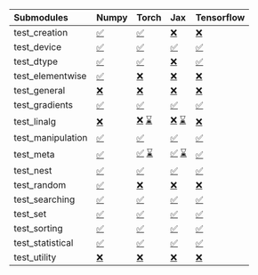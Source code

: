 | Submodules        | Numpy                                                                                                                           | Torch                                                                                                                                                                                                                                                             | Jax                                                                                                                                                                                                                                                               | Tensorflow                                                                                                                      |
|:------------------|:--------------------------------------------------------------------------------------------------------------------------------|:------------------------------------------------------------------------------------------------------------------------------------------------------------------------------------------------------------------------------------------------------------------|:------------------------------------------------------------------------------------------------------------------------------------------------------------------------------------------------------------------------------------------------------------------|:--------------------------------------------------------------------------------------------------------------------------------|
| test_creation     | <a href="https://github.com/unifyai/ivy/runs/8163466927?check_suite_focus=true" rel="noopener noreferrer" target="_blank">✅</a> | <a href="https://github.com/unifyai/ivy/runs/8163468464?check_suite_focus=true" rel="noopener noreferrer" target="_blank">✅</a>                                                                                                                                   | <a href="https://github.com/unifyai/ivy/runs/8163469792?check_suite_focus=true" rel="noopener noreferrer" target="_blank">❌</a>                                                                                                                                   | <a href="https://github.com/unifyai/ivy/runs/8163471104?check_suite_focus=true" rel="noopener noreferrer" target="_blank">❌</a> |
| test_device       | <a href="https://github.com/unifyai/ivy/runs/8163467048?check_suite_focus=true" rel="noopener noreferrer" target="_blank">✅</a> | <a href="https://github.com/unifyai/ivy/runs/8163468565?check_suite_focus=true" rel="noopener noreferrer" target="_blank">✅</a>                                                                                                                                   | <a href="https://github.com/unifyai/ivy/runs/8163469856?check_suite_focus=true" rel="noopener noreferrer" target="_blank">✅</a>                                                                                                                                   | <a href="https://github.com/unifyai/ivy/runs/8163471217?check_suite_focus=true" rel="noopener noreferrer" target="_blank">✅</a> |
| test_dtype        | <a href="https://github.com/unifyai/ivy/runs/8163467194?check_suite_focus=true" rel="noopener noreferrer" target="_blank">✅</a> | <a href="https://github.com/unifyai/ivy/runs/8163468640?check_suite_focus=true" rel="noopener noreferrer" target="_blank">✅</a>                                                                                                                                   | <a href="https://github.com/unifyai/ivy/runs/8163469926?check_suite_focus=true" rel="noopener noreferrer" target="_blank">❌</a>                                                                                                                                   | <a href="https://github.com/unifyai/ivy/runs/8163471324?check_suite_focus=true" rel="noopener noreferrer" target="_blank">✅</a> |
| test_elementwise  | <a href="https://github.com/unifyai/ivy/runs/8163467298?check_suite_focus=true" rel="noopener noreferrer" target="_blank">✅</a> | <a href="https://github.com/unifyai/ivy/runs/8163468747?check_suite_focus=true" rel="noopener noreferrer" target="_blank">❌</a>                                                                                                                                   | <a href="https://github.com/unifyai/ivy/runs/8163470001?check_suite_focus=true" rel="noopener noreferrer" target="_blank">❌</a>                                                                                                                                   | <a href="https://github.com/unifyai/ivy/runs/8163471406?check_suite_focus=true" rel="noopener noreferrer" target="_blank">❌</a> |
| test_general      | <a href="https://github.com/unifyai/ivy/runs/8163467408?check_suite_focus=true" rel="noopener noreferrer" target="_blank">❌</a> | <a href="https://github.com/unifyai/ivy/runs/8163468834?check_suite_focus=true" rel="noopener noreferrer" target="_blank">❌</a>                                                                                                                                   | <a href="https://github.com/unifyai/ivy/runs/8163470078?check_suite_focus=true" rel="noopener noreferrer" target="_blank">❌</a>                                                                                                                                   | <a href="https://github.com/unifyai/ivy/runs/8163471536?check_suite_focus=true" rel="noopener noreferrer" target="_blank">❌</a> |
| test_gradients    | <a href="https://github.com/unifyai/ivy/runs/8163467513?check_suite_focus=true" rel="noopener noreferrer" target="_blank">✅</a> | <a href="https://github.com/unifyai/ivy/runs/8163468910?check_suite_focus=true" rel="noopener noreferrer" target="_blank">✅</a>                                                                                                                                   | <a href="https://github.com/unifyai/ivy/runs/8163470155?check_suite_focus=true" rel="noopener noreferrer" target="_blank">✅</a>                                                                                                                                   | <a href="https://github.com/unifyai/ivy/runs/8163471745?check_suite_focus=true" rel="noopener noreferrer" target="_blank">✅</a> |
| test_linalg       | <a href="https://github.com/unifyai/ivy/runs/8163467623?check_suite_focus=true" rel="noopener noreferrer" target="_blank">❌</a> | <a href="https://github.com/unifyai/ivy/runs/8162600783?check_suite_focus=true" rel="noopener noreferrer" target="_blank">❌</a>   <a href="https://github.com/unifyai/ivy/runs/8163468990?check_suite_focus=true" rel="noopener noreferrer" target="_blank">⌛</a> | <a href="https://github.com/unifyai/ivy/runs/8162602474?check_suite_focus=true" rel="noopener noreferrer" target="_blank">❌</a>   <a href="https://github.com/unifyai/ivy/runs/8163470230?check_suite_focus=true" rel="noopener noreferrer" target="_blank">⌛</a> | <a href="https://github.com/unifyai/ivy/runs/8163471863?check_suite_focus=true" rel="noopener noreferrer" target="_blank">❌</a> |
| test_manipulation | <a href="https://github.com/unifyai/ivy/runs/8163467712?check_suite_focus=true" rel="noopener noreferrer" target="_blank">✅</a> | <a href="https://github.com/unifyai/ivy/runs/8163469063?check_suite_focus=true" rel="noopener noreferrer" target="_blank">✅</a>                                                                                                                                   | <a href="https://github.com/unifyai/ivy/runs/8163470330?check_suite_focus=true" rel="noopener noreferrer" target="_blank">✅</a>                                                                                                                                   | <a href="https://github.com/unifyai/ivy/runs/8163471991?check_suite_focus=true" rel="noopener noreferrer" target="_blank">✅</a> |
| test_meta         | <a href="https://github.com/unifyai/ivy/runs/8163467784?check_suite_focus=true" rel="noopener noreferrer" target="_blank">✅</a> | <a href="https://github.com/unifyai/ivy/runs/8162600951?check_suite_focus=true" rel="noopener noreferrer" target="_blank">✅</a>   <a href="https://github.com/unifyai/ivy/runs/8163469140?check_suite_focus=true" rel="noopener noreferrer" target="_blank">⌛</a> | <a href="https://github.com/unifyai/ivy/runs/8162602654?check_suite_focus=true" rel="noopener noreferrer" target="_blank">✅</a>   <a href="https://github.com/unifyai/ivy/runs/8163470413?check_suite_focus=true" rel="noopener noreferrer" target="_blank">⌛</a> | <a href="https://github.com/unifyai/ivy/runs/8163472079?check_suite_focus=true" rel="noopener noreferrer" target="_blank">✅</a> |
| test_nest         | <a href="https://github.com/unifyai/ivy/runs/8163467877?check_suite_focus=true" rel="noopener noreferrer" target="_blank">✅</a> | <a href="https://github.com/unifyai/ivy/runs/8163469210?check_suite_focus=true" rel="noopener noreferrer" target="_blank">✅</a>                                                                                                                                   | <a href="https://github.com/unifyai/ivy/runs/8163470478?check_suite_focus=true" rel="noopener noreferrer" target="_blank">✅</a>                                                                                                                                   | <a href="https://github.com/unifyai/ivy/runs/8163472173?check_suite_focus=true" rel="noopener noreferrer" target="_blank">✅</a> |
| test_random       | <a href="https://github.com/unifyai/ivy/runs/8163467974?check_suite_focus=true" rel="noopener noreferrer" target="_blank">✅</a> | <a href="https://github.com/unifyai/ivy/runs/8163469295?check_suite_focus=true" rel="noopener noreferrer" target="_blank">❌</a>                                                                                                                                   | <a href="https://github.com/unifyai/ivy/runs/8163470574?check_suite_focus=true" rel="noopener noreferrer" target="_blank">❌</a>                                                                                                                                   | <a href="https://github.com/unifyai/ivy/runs/8163472258?check_suite_focus=true" rel="noopener noreferrer" target="_blank">❌</a> |
| test_searching    | <a href="https://github.com/unifyai/ivy/runs/8163468068?check_suite_focus=true" rel="noopener noreferrer" target="_blank">✅</a> | <a href="https://github.com/unifyai/ivy/runs/8163469373?check_suite_focus=true" rel="noopener noreferrer" target="_blank">✅</a>                                                                                                                                   | <a href="https://github.com/unifyai/ivy/runs/8163470668?check_suite_focus=true" rel="noopener noreferrer" target="_blank">✅</a>                                                                                                                                   | <a href="https://github.com/unifyai/ivy/runs/8163472329?check_suite_focus=true" rel="noopener noreferrer" target="_blank">✅</a> |
| test_set          | <a href="https://github.com/unifyai/ivy/runs/8163468146?check_suite_focus=true" rel="noopener noreferrer" target="_blank">✅</a> | <a href="https://github.com/unifyai/ivy/runs/8163469444?check_suite_focus=true" rel="noopener noreferrer" target="_blank">✅</a>                                                                                                                                   | <a href="https://github.com/unifyai/ivy/runs/8163470765?check_suite_focus=true" rel="noopener noreferrer" target="_blank">✅</a>                                                                                                                                   | <a href="https://github.com/unifyai/ivy/runs/8163472403?check_suite_focus=true" rel="noopener noreferrer" target="_blank">✅</a> |
| test_sorting      | <a href="https://github.com/unifyai/ivy/runs/8163468224?check_suite_focus=true" rel="noopener noreferrer" target="_blank">✅</a> | <a href="https://github.com/unifyai/ivy/runs/8163469549?check_suite_focus=true" rel="noopener noreferrer" target="_blank">✅</a>                                                                                                                                   | <a href="https://github.com/unifyai/ivy/runs/8163470857?check_suite_focus=true" rel="noopener noreferrer" target="_blank">✅</a>                                                                                                                                   | <a href="https://github.com/unifyai/ivy/runs/8163472485?check_suite_focus=true" rel="noopener noreferrer" target="_blank">✅</a> |
| test_statistical  | <a href="https://github.com/unifyai/ivy/runs/8163468313?check_suite_focus=true" rel="noopener noreferrer" target="_blank">✅</a> | <a href="https://github.com/unifyai/ivy/runs/8163469618?check_suite_focus=true" rel="noopener noreferrer" target="_blank">✅</a>                                                                                                                                   | <a href="https://github.com/unifyai/ivy/runs/8163470936?check_suite_focus=true" rel="noopener noreferrer" target="_blank">✅</a>                                                                                                                                   | <a href="https://github.com/unifyai/ivy/runs/8163472563?check_suite_focus=true" rel="noopener noreferrer" target="_blank">✅</a> |
| test_utility      | <a href="https://github.com/unifyai/ivy/runs/8163468391?check_suite_focus=true" rel="noopener noreferrer" target="_blank">❌</a> | <a href="https://github.com/unifyai/ivy/runs/8163469707?check_suite_focus=true" rel="noopener noreferrer" target="_blank">❌</a>                                                                                                                                   | <a href="https://github.com/unifyai/ivy/runs/8163471021?check_suite_focus=true" rel="noopener noreferrer" target="_blank">❌</a>                                                                                                                                   | <a href="https://github.com/unifyai/ivy/runs/8163472666?check_suite_focus=true" rel="noopener noreferrer" target="_blank">❌</a> |